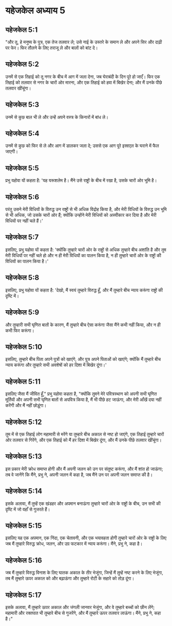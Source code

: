 # यहेजकेल अध्याय 5

## यहेजकेल 5:1

"और तू, हे मनुष्य के पुत्र, एक तेज तलवार ले; उसे नाई के उस्तरे के समान ले और अपने सिर और दाढ़ी पर फेर। फिर तौलने के लिए तराजू ले और बालों को बांट दे।

## यहेजकेल 5:2

उनमें से एक तिहाई को तू नगर के बीच में आग में जला देना, जब घेराबंदी के दिन पूरे हो जाएँ। फिर एक तिहाई को तलवार से नगर के चारों ओर मारना, और एक तिहाई को हवा में बिखेर देना; और मैं उनके पीछे तलवार खींचूंगा।

## यहेजकेल 5:3

उनमें से कुछ बाल भी ले और उन्हें अपने वस्त्र के किनारों में बांध ले।

## यहेजकेल 5:4

उनमें से कुछ को फिर से ले और आग में डालकर जला दे; उससे एक आग पूरे इस्राएल के घराने में फैल जाएगी।

## यहेजकेल 5:5

प्रभु यहोवा यों कहता है: 'यह यरूशलेम है। मैंने उसे राष्ट्रों के बीच में रखा है, उसके चारों ओर भूमि है।

## यहेजकेल 5:6

परंतु उसने मेरी विधियों के विरुद्ध उन राष्ट्रों से भी अधिक विद्रोह किया है, और मेरी विधियों के विरुद्ध उन भूमि से भी अधिक, जो उसके चारों ओर हैं; क्योंकि उन्होंने मेरी विधियों को अस्वीकार कर दिया है और मेरी विधियों पर नहीं चले हैं।'

## यहेजकेल 5:7

इसलिए, प्रभु यहोवा यों कहता है: 'क्योंकि तुम्हारे चारों ओर के राष्ट्रों से अधिक तुम्हारे बीच अशांति है और तुम मेरी विधियों पर नहीं चले हो और न ही मेरी विधियों का पालन किया है, न ही तुम्हारे चारों ओर के राष्ट्रों की विधियों का पालन किया है।'

## यहेजकेल 5:8

इसलिए, प्रभु यहोवा यों कहता है: 'देखो, मैं स्वयं तुम्हारे विरुद्ध हूँ, और मैं तुम्हारे बीच न्याय करूंगा राष्ट्रों की दृष्टि में।

## यहेजकेल 5:9

और तुम्हारी सभी घृणित बातों के कारण, मैं तुम्हारे बीच ऐसा करूंगा जैसा मैंने कभी नहीं किया, और न ही कभी फिर करूंगा।

## यहेजकेल 5:10

इसलिए, तुम्हारे बीच पिता अपने पुत्रों को खाएंगे, और पुत्र अपने पिताओं को खाएंगे; क्योंकि मैं तुम्हारे बीच न्याय करूंगा और तुम्हारे सभी अवशेषों को हर दिशा में बिखेर दूंगा।'

## यहेजकेल 5:11

इसलिए जैसा मैं जीवित हूँ," प्रभु यहोवा कहता है, "क्योंकि तुमने मेरे पवित्रस्थान को अपनी सभी घृणित मूर्तियों और अपनी सभी घृणित बातों से अपवित्र किया है, मैं भी पीछे हट जाऊंगा, और मेरी आँखें दया नहीं करेंगी और मैं नहीं छोड़ूंगा।

## यहेजकेल 5:12

तुम में से एक तिहाई लोग महामारी से मरेंगे या तुम्हारे बीच अकाल से नष्ट हो जाएंगे, एक तिहाई तुम्हारे चारों ओर तलवार से गिरेंगे, और एक तिहाई को मैं हर दिशा में बिखेर दूंगा, और मैं उनके पीछे तलवार खींचूंगा।

## यहेजकेल 5:13

इस प्रकार मेरी क्रोध समाप्त होगी और मैं अपनी जलन को उन पर संतुष्ट करूंगा, और मैं शांत हो जाऊंगा; तब वे जानेंगे कि मैंने, प्रभु ने, अपनी जलन में कहा है, जब मैंने उन पर अपनी जलन समाप्त की है।

## यहेजकेल 5:14

इसके अलावा, मैं तुम्हें एक खंडहर और अपमान बनाऊंगा तुम्हारे चारों ओर के राष्ट्रों के बीच, उन सभी की दृष्टि में जो वहाँ से गुजरते हैं।

## यहेजकेल 5:15

इसलिए यह एक अपमान, एक निंदा, एक चेतावनी, और एक भयावहता होगी तुम्हारे चारों ओर के राष्ट्रों के लिए जब मैं तुम्हारे विरुद्ध क्रोध, जलन, और उग्र फटकार में न्याय करूंगा। मैंने, प्रभु ने, कहा है।

## यहेजकेल 5:16

जब मैं तुम्हारे विरुद्ध विनाश के लिए घातक अकाल के तीर भेजूंगा, जिन्हें मैं तुम्हें नष्ट करने के लिए भेजूंगा, तब मैं तुम्हारे ऊपर अकाल को और बढ़ाऊंगा और तुम्हारे रोटी के सहारे को तोड़ दूंगा।

## यहेजकेल 5:17

इसके अलावा, मैं तुम्हारे ऊपर अकाल और जंगली जानवर भेजूंगा, और वे तुम्हारे बच्चों को छीन लेंगे; महामारी और रक्तपात भी तुम्हारे बीच से गुजरेंगे, और मैं तुम्हारे ऊपर तलवार लाऊंगा। मैंने, प्रभु ने, कहा है।"
